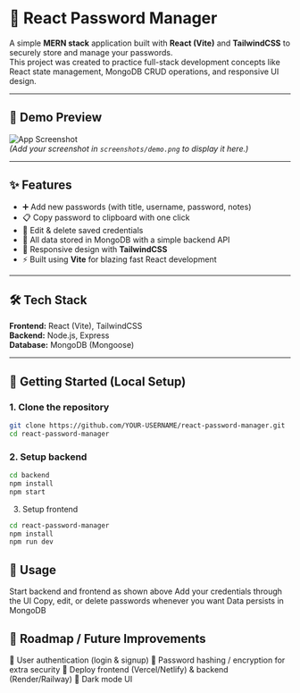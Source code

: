 # 🔑 React Password Manager

A simple **MERN stack** application built with **React (Vite)** and **TailwindCSS** to securely store and manage your passwords.  
This project was created to practice full-stack development concepts like React state management, MongoDB CRUD operations, and responsive UI design.

---

## 📸 Demo Preview

![App Screenshot](./screenshots/demo.png)  
*(Add your screenshot in `screenshots/demo.png` to display it here.)*

---

## ✨ Features

- ➕ Add new passwords (with title, username, password, notes)  
- 📋 Copy password to clipboard with one click  
- 📝 Edit & delete saved credentials  
- 📂 All data stored in MongoDB with a simple backend API  
- 📱 Responsive design with **TailwindCSS**  
- ⚡ Built using **Vite** for blazing fast React development  

---

## 🛠 Tech Stack

**Frontend:** React (Vite), TailwindCSS  
**Backend:** Node.js, Express  
**Database:** MongoDB (Mongoose)  

---

## 🚀 Getting Started (Local Setup)

### 1. Clone the repository
```bash
git clone https://github.com/YOUR-USERNAME/react-password-manager.git
cd react-password-manager
```
### 2. Setup backend
```bash
cd backend
npm install
npm start
```
3. Setup frontend
```bash
cd react-password-manager
npm install
npm run dev
```
## 📖 Usage
Start backend and frontend as shown above
Add your credentials through the UI
Copy, edit, or delete passwords whenever you want
Data persists in MongoDB

## 📌 Roadmap / Future Improvements

🔐 User authentication (login & signup)
🔑 Password hashing / encryption for extra security
📲 Deploy frontend (Vercel/Netlify) & backend (Render/Railway)
🌙 Dark mode UI


